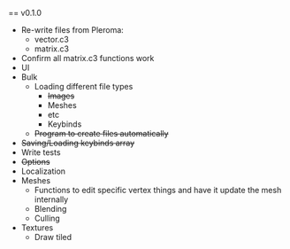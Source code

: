 
== v0.1.0
- Re-write files from Pleroma:
  - vector.c3
  - matrix.c3
- Confirm all matrix.c3 functions work
- UI
- Bulk
  - Loading different file types
    - ~~Images~~
    - Meshes
    - etc
    - Keybinds
  - ~~Program to create files automatically~~
- ~~Saving/Loading keybinds array~~
- Write tests
- ~~Options~~
- Localization
- Meshes
  - Functions to edit specific vertex things and have it update the mesh internally
  - Blending
  - Culling
- Textures
  - Draw tiled
